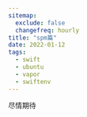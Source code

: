 ```yaml
---
sitemap:
  exclude: false
  changefreq: hourly
title: "spm篇"
date: 2022-01-12
tags:
  - swift
  - ubuntu
  - vapor
  - swiftenv
---
```


尽情期待
